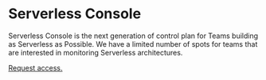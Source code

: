 <!--
title: Overview
menuText: Overview
description: 
menuOrder: 1
-->

# Serverless Console

Serverless Console is the next generation of control plan for Teams building as
Serverless as Possible. We have a limited number of spots for teams that are
interested in monitoring Serverless architectures. 

[Request access.](https://www.serverless.com/console ) 
